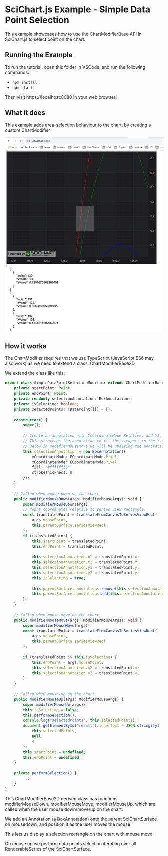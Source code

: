 # SciChart.js Example - Simple Data Point Selection

This example showcases how to use the ChartModifierBase API in SciChart.js to select point on the chart.

## Running the Example

To run the tutorial, open this folder in VSCode, and run the following commands:

* `npm install`
* `npm start` 

Then visit https://localhost:8080 in your web browser! 

## What it does

This example adds area-selection behaviour to the chart, by creating a custom ChartModifier

![Area selection in SciChart.js](img/area_selection.png)

## How it works

The ChartModifier requires that we use TypeScript (JavaScript ES6 may also work) as we need to extend a class: ChartModifierBase2D. 

We extend the class like this:

```typescript
export class SimpleDataPointSelectionModifier extends ChartModifierBase2D {
    private startPoint: Point;
    private endPoint: Point;
    private readonly selectionAnnotation: BoxAnnotation;
    private isSelecting: boolean;
    private selectedPoints: TDataPoint[][] = [];

    constructor() {
        super();

        // Create an annotation with YCoordinateMode Relative, and Y1, Y2 = 0,1
        // This stretches the annotation to fit the viewport in the Y-direction
        // Below in modifierMouseMove we will be updating the annotation X-values as the mouse is moved.
        this.selectionAnnotation = new BoxAnnotation({
            yCoordinateMode: ECoordinateMode.Pixel,
            xCoordinateMode: ECoordinateMode.Pixel,
            fill: "#ffffff33",
            strokeThickness: 0
        });
    }

    // Called when mouse-down on the chart
    public modifierMouseDown(args: ModifierMouseArgs): void {
        super.modifierMouseDown(args);
        // Point coordinates relative to series view rectangle.
        const translatedPoint = translateFromCanvasToSeriesViewRect(
            args.mousePoint,
            this.parentSurface.seriesViewRect
        );
        if (translatedPoint) {
            this.startPoint = translatedPoint;
            this.endPoint = translatedPoint;

            this.selectionAnnotation.x1 = translatedPoint.x;
            this.selectionAnnotation.x2 = translatedPoint.x;
            this.selectionAnnotation.y1 = translatedPoint.y;
            this.selectionAnnotation.y2 = translatedPoint.y;
            this.isSelecting = true;

            this.parentSurface.annotations.remove(this.selectionAnnotation);
            this.parentSurface.annotations.add(this.selectionAnnotation);
        }
    }

    // Called when mouse-move on the chart
    public modifierMouseMove(args: ModifierMouseArgs): void {
        super.modifierMouseMove(args);
        const translatedPoint = translateFromCanvasToSeriesViewRect(
            args.mousePoint,
            this.parentSurface.seriesViewRect
        );

        if (translatedPoint && this.isSelecting) {
            this.endPoint = args.mousePoint;
            this.selectionAnnotation.x2 = translatedPoint.x;
            this.selectionAnnotation.y2 = translatedPoint.y;
        }
    }

    // Called when mouse-up on the chart
    public modifierMouseUp(args: ModifierMouseArgs) {
        super.modifierMouseUp(args);
        this.isSelecting = false;
        this.performSelection();
        console.log("selectedPoints", this.selectedPoints);
        document.getElementById("result").innerText = JSON.stringify(
            this.selectedPoints,
            null,
            4
        );
        this.startPoint = undefined;
        this.endPoint = undefined;
    }

    private performSelection() {
        ...
    }
}
```

This ChartModifierBase2D derived class has functions modifierMouseDown, modifierMouseMove, modifierMouseUp, which are called when the user mouse down/move/up on the chart. 

We add an Annotation (a BoxAnnotation) onto the parent SciChartSurface on mousedown, and position it as the user moves the mouse

This lets us display a selection rectangle on the chart with mouse move. 

On mouse up we perform data points selection iterating over all RenderableSeries of the SciChartSurface.
